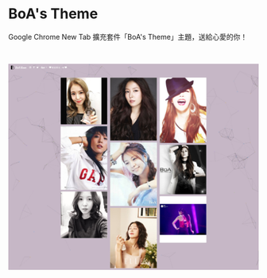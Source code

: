 # BoA's Theme
Google Chrome New Tab 擴充套件「BoA's Theme」主題，送給心愛的你！

</br>

![New Tab BoA's Theme](README.png)